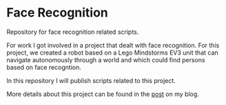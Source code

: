 # Face Recognition 
Repository for face recognition related scripts.

For work I got involved in a project that dealt with face recognition. For this project, we created a robot based on a Lego Mindstorms EV3 unit that can navigate autonomously through a world and which could find persons based on face recogntion.

In this repository I will publish scripts related to this project.

More details about this project can be found in the [post](https://www.guidodiepen.nl/2017/02/detecting-and-tracking-a-face-with-python-and-opencv/) on my blog.
